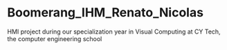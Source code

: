 # Boomerang_IHM_Renato_Nicolas
HMI project during our specialization year in Visual Computing at CY Tech, the computer engineering school
